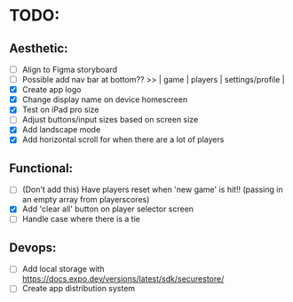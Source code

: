 # TODO:

## Aesthetic:

- [ ] Align to Figma storyboard
- [ ] Possible add nav bar at bottom?? >> | game | players | settings/profile |
- [x] Create app logo
- [x] Change display name on device homescreen
- [x] Test on iPad pro size
- [ ] Adjust buttons/input sizes based on screen size
- [x] Add landscape mode
- [x] Add horizontal scroll for when there are a lot of players

## Functional:

- [ ] (Don't add this) Have players reset when 'new game' is hit!! (passing in an empty array from playerscores)
- [x] Add 'clear all' button on player selector screen
- [ ] Handle case where there is a tie

## Devops:

- [ ] Add local storage with https://docs.expo.dev/versions/latest/sdk/securestore/
- [ ] Create app distribution system
